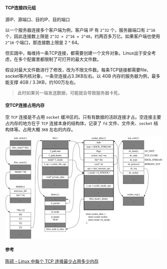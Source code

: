 #### TCP连接四元组

源IP、源端口、目的IP、目的端口

以一个服务器连接多个客户端为例，客户端 IP 有 `2^32` 个，服务器端口有 `2^16` 个，因此连接数上限是 `2^32 × 2^16 = 2^48`，约两百多万亿。如果客户端也使用 `2^16` 个端口，那连接数上限是 2 ^ 64。

但实践中，每维持一条TCP连接，都需要创建一个文件对象。Linux出于安全考虑，在多个配置里都限制了可打开的最大文件数。

假设对最大文件数进行了修改，改为不限文件数。每条TCP链接都需要file、socket等内核对象，一条空连接占3.3KB左右。以 4GB 内存的服务器为例，最多能支撑 4GB / 3.3KB，约100万左右。

>  此时如果另一端发送数据，可能就会导致服务器卡死。



#### 空TCP连接占用内存

空 `TCP` 连接是不占用 `socket` 缓冲区的。只有有数据的活跃连接才占。空连接主要占内存的地方在于 `TCP` 连接本身的结构体，记录了 `fd` 文件、文件夹、`socket` 结构体等。占用大概 `3KB` 左右的内存。

<img src="assets/v2-2651a980c2ff60ea0260260744eeed83_1440w.png" alt="img" style="zoom:67%;" />





#### 参考

[陈硕 - Linux 中每个 TCP 连接最少占用多少内存](https://zhuanlan.zhihu.com/p/25241630)